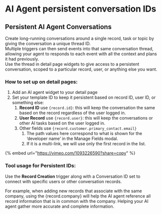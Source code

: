 # AI Agent persistent conversation IDs

## **Persistent AI Agent Conversations**

Create long-running conversations around a single record, task or topic by giving the conversation a unique thread ID.\
Multiple triggers can then send events into that same conversation thread, allowing your agent to responds to each event with all the context and plans it had previously.\
Use the thread in detail page widgets to give access to a persistent conversation, scoped to a particular record, user, or anything else you want.

### How to set up on detail pages:&#x20;

1. Add an AI agent widget to your detail page
2. Set your template ID to keep it persistent based on record ID, user ID, or something else:
   1. **Record ID** use `{record.id}`: this will keep the conversation the same based on the record regardless of the user logged in.&#x20;
   2. **User Record** use `{record.user}`: this will keep the conversations or other AI tasks based on the user logged in.&#x20;
   3. Other fields use `{record.customer.primary_contact.email}`
      1. The path values here correspond to what is shown for the ‘developer name’ in the Manage Fields modal.
      2. If it is a multi-link, we will use only the first record in the list.

{% embed url="<https://vimeo.com/1093226590?share=copy>" %}

### Tool usage for Persistent IDs:

Use the **Record Creation** trigger along with a Conversation ID set to connect with specific users or other conversation records.

For example, when adding new records that associate with the same company, using the {record.company} will help the AI agent reference all record information that is in common with the company. Helping your AI agent gather more accurate and complete information.&#x20;

<figure><img src="https://3670244749-files.gitbook.io/~/files/v0/b/gitbook-x-prod.appspot.com/o/spaces%2F6QaGf7ZvNU2Re8mlQTaJ%2Fuploads%2F5kGsAkNu0TsgYZOocfRK%2FCleanShot%202025-06-16%20at%2011.39.48%402x.png?alt=media&#x26;token=09eeee0a-215e-4d33-a397-c3e7cd58a344" alt=""><figcaption></figcaption></figure>
